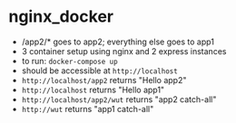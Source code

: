 # nginx_docker

* /app2/* goes to app2; everything else goes to app1
* 3 container setup using nginx and 2 express instances
* to run: `docker-compose up`
* should be accessible at `http://localhost`
* `http://localhost/app2` returns "Hello app2"
* `http://localhost` returns "Hello app1"
* `http://localhost/app2/wut` returns "app2 catch-all"
* `http://wut` returns "app1 catch-all"
